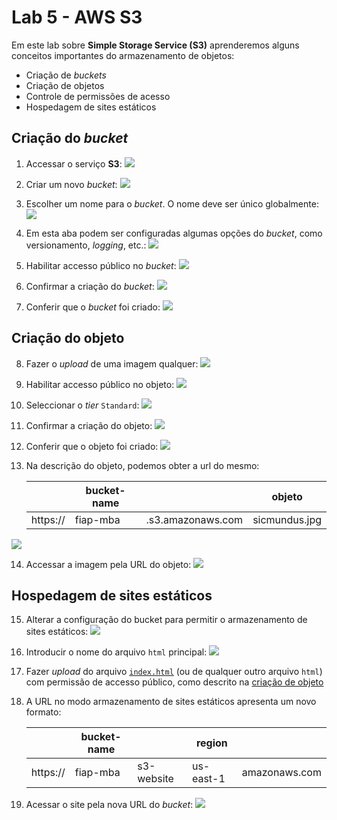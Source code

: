 # Lab 5 - AWS S3

Em este lab sobre **Simple Storage Service (S3)** aprenderemos alguns conceitos importantes do armazenamento de objetos:
 - Criação de *buckets*
 - Criação de objetos
 - Controle de permissões de acesso
 - Hospedagem de sites estáticos

## Criação do *bucket*
 
1. Accessar o serviço **S3**:
   ![](https://raw.githubusercontent.com/josecastillolema/fiap/master/shift/multicloud/img/s3-02.png)

2. Criar um novo *bucket*:
   ![](https://raw.githubusercontent.com/josecastillolema/fiap/master/shift/multicloud/img/s3-03.png)

3. Escolher um nome para o *bucket*. O nome deve ser único globalmente:
   ![](https://raw.githubusercontent.com/josecastillolema/fiap/master/shift/multicloud/img/s3-04.png)
   
4. Em esta aba podem ser configuradas algumas opções do *bucket*, como versionamento, *logging*, etc.:
   ![](https://raw.githubusercontent.com/josecastillolema/fiap/master/shift/multicloud/img/s3-05.png)

5. Habilitar accesso público no *bucket*:
   ![](https://raw.githubusercontent.com/josecastillolema/fiap/master/shift/multicloud/img/s3-06.png)

6. Confirmar a criação do *bucket*:
   ![](https://raw.githubusercontent.com/josecastillolema/fiap/master/shift/multicloud/img/s3-08.png)

7. Conferir que o *bucket* foi criado:
   ![](https://raw.githubusercontent.com/josecastillolema/fiap/master/shift/multicloud/img/s3-09.png)

## Criação do objeto

8. Fazer o *upload* de uma imagem qualquer:
   ![](https://raw.githubusercontent.com/josecastillolema/fiap/master/shift/multicloud/img/s3-10.png)

9. Habilitar accesso público no objeto:
   ![](https://raw.githubusercontent.com/josecastillolema/fiap/master/shift/multicloud/img/s3-11.png)

10. Seleccionar o *tier* `Standard`:
   ![](https://raw.githubusercontent.com/josecastillolema/fiap/master/shift/multicloud/img/s3-12.png)

11. Confirmar a criação do objeto:
   ![](https://raw.githubusercontent.com/josecastillolema/fiap/master/shift/multicloud/img/s3-13.png)

12. Conferir que o objeto foi criado:
   ![](https://raw.githubusercontent.com/josecastillolema/fiap/master/shift/multicloud/img/s3-14.png)

13. Na descrição do objeto, podemos obter a url do mesmo:

    |          | bucket-name |                   | objeto        |
    |----------|-------------|-------------------|-------------- |
    | https:// | fiap-mba    | .s3.amazonaws.com | sicmundus.jpg |

   ![](https://raw.githubusercontent.com/josecastillolema/fiap/master/shift/multicloud/img/s3-15.png)    

14. Accessar a imagem pela URL do objeto:
   ![](https://raw.githubusercontent.com/josecastillolema/fiap/master/shift/multicloud/img/s3-16.png)    


## Hospedagem de sites estáticos
    
15. Alterar a configuração do bucket para permitir o armazenamento de sites estáticos:
   ![](https://raw.githubusercontent.com/josecastillolema/fiap/master/shift/multicloud/img/s3-17.png)    

16. Introducir o nome do arquivo `html` principal:
   ![](https://raw.githubusercontent.com/josecastillolema/fiap/master/shift/multicloud/img/s3-18.png)    

17. Fazer *upload* do arquivo [`index.html`](/mob/cloud/lab05-iaas-s3/index.html) (ou de qualquer outro arquivo `html`) com permissão de accesso público, como descrito na [criação de objeto](#criação-do-objeto)

17. A URL no modo armazenamento de sites estáticos apresenta um novo formato:

    |          | bucket-name |            | region    |               |
    |----------|-------------|------------|---------- | --------------|
    | https:// | fiap-mba    | s3-website | us-east-1 | amazonaws.com |

18. Acessar o site pela nova URL do *bucket*:
   ![](https://raw.githubusercontent.com/josecastillolema/fiap/master/shift/multicloud/img/s3-19.png)    
